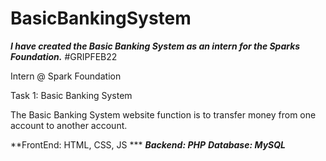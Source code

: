 # BasicBankingSystem
***I have created the Basic Banking System as an intern for the Sparks Foundation.***
#GRIPFEB22 

Intern @ Spark Foundation

Task 1: Basic Banking System

The Basic Banking System website function is to transfer money from one account to another account.

**FrontEnd: HTML, CSS, JS ***
***Backend: PHP***
***Database: MySQL***
      
